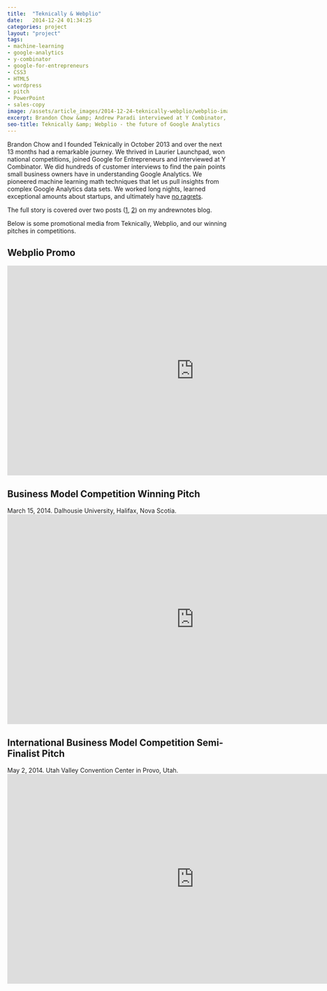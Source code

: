 ```yaml
---
title:  "Teknically & Webplio"
date:   2014-12-24 01:34:25
categories: project
layout: "project"
tags:
- machine-learning
- google-analytics
- y-combinator
- google-for-entrepreneurs
- CSS3
- HTML5
- wordpress
- pitch
- PowerPoint
- sales-copy
image: /assets/article_images/2014-12-24-teknically-webplio/webplio-imac.png
excerpt: Brandon Chow &amp; Andrew Paradi interviewed at Y Combinator, were part of Google for Entrepreneurs, developed Webplio&#58; machine learning for Google Analytics.
seo-title: Teknically &amp; Webplio - the future of Google Analytics
---
```


Brandon Chow and I founded Teknically in October 2013 and over the next 13 months had a remarkable journey. We thrived in Laurier Launchpad, won national competitions, joined Google for Entrepreneurs and interviewed at Y Combinator. We did hundreds of customer interviews to find the pain points small business owners have in understanding Google Analytics. We pioneered machine learning math techniques that let us pull insights from complex Google Analytics data sets. We worked long nights, learned exceptional amounts about startups, and ultimately have <a href="http://youtu.be/_DnKNClu2XM?t=1m45s" target="_blank">no ragrets</a>.

The full story is covered over two posts (<a href="/blog/the-389-day-laurier-bba/">1</a>, <a href="/blog/the-dream-fades/">2</a>) on my andrewnotes blog.

Below is some promotional media from Teknically, Webplio, and our winning pitches in competitions.

<h2>Webplio Promo</h2>
<iframe width="853" height="480" src="https://www.youtube-nocookie.com/embed/3T7Qgm_jFj0?rel=0&amp;showinfo=0" frameborder="0" allowfullscreen></iframe>


<h2>Business Model Competition Winning Pitch</h2>
March 15, 2014. Dalhousie University, Halifax, Nova Scotia.
<iframe width="853" height="480" src="https://www.youtube-nocookie.com/embed/EhbbMZyOLsc?rel=0&amp;showinfo=0" frameborder="0" allowfullscreen></iframe>


<h2>International Business Model Competition Semi-Finalist Pitch</h2>
May 2, 2014. Utah Valley Convention Center in Provo, Utah.
<iframe width="853" height="480" src="https://www.youtube-nocookie.com/embed/OB7m2iMaiA0?rel=0&amp;showinfo=0" frameborder="0" allowfullscreen></iframe>
